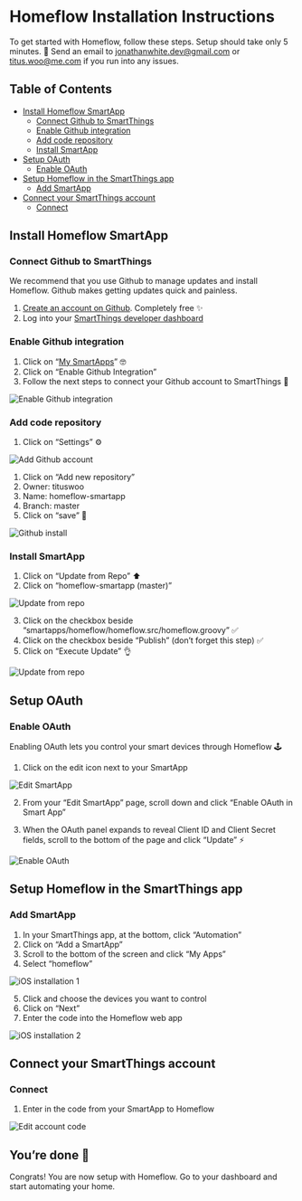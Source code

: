 # Homeflow Installation Instructions
To get started with Homeflow, follow these steps. Setup should take only 5 minutes. 👻 Send an email to [jonathanwhite.dev@gmail.com](mailto:jonathanwhite.dev@gmail.com) or [titus.woo@me.com](mailto:titus.woo@me.com) if you run into any issues.

## Table of Contents

* [Install Homeflow SmartApp](#install-homeflow-smartapp)
  * [Connect Github to SmartThings](#connect-github-to-smartthings)
  * [Enable Github integration](#enable-github-integration)
  * [Add code repository](#add-code-repository)
  * [Install SmartApp](#install-smartapp)
* [Setup OAuth](#setup-oauth)
  * [Enable OAuth](#enable-oauth)
* [Setup Homeflow in the SmartThings app](#setup-homeflow-in-the-smartthings-app)
  * [Add SmartApp](#add-smartapp)
* [Connect your SmartThings account](#connect-your-smartthings-account)
  * [Connect](#connect)

## Install Homeflow SmartApp

### Connect Github to SmartThings
We recommend that you use Github to manage updates and install Homeflow. Github makes getting updates quick and painless.

1. [Create an account on Github](https://github.com/join). Completely free ✨
2. Log into your [SmartThings developer dashboard](https://graph.api.smartthings.com/)

### Enable Github integration
1. Click on “[My SmartApps](https://graph.api.smartthings.com/ide/apps)” 🤓
2. Click on “Enable Github Integration”
3. Follow the next steps to connect your Github account to SmartThings 👾

![Enable Github integration](assets/enable-github-integration.png)

### Add code repository
1. Click on “Settings” ⚙️

![Add Github account](assets/add-github-account.png)

1. Click on “Add new repository”
2. Owner: tituswoo
3. Name: homeflow-smartapp
4. Branch: master
5. Click on “save” 💾

![Github install](assets/github-install.png)

### Install SmartApp
1. Click on “Update from Repo” ⬆️
2. Click on “homeflow-smartapp (master)”

![Update from repo](assets/update-from-repo-1.png)

3. Click on the checkbox beside “smartapps/homeflow/homeflow.src/homeflow.groovy” ✅
4. Click on the checkbox beside “Publish” (don’t forget this step) ✅
5. Click on “Execute Update” 👌

![Update from repo](assets/update-from-repo-2.png)

## Setup OAuth

### Enable OAuth
Enabling OAuth lets you control your smart devices through Homeflow 🕹
1. Click on the edit icon next to your SmartApp

![Edit SmartApp](assets/edit-app.png)

2. From your “Edit SmartApp” page, scroll down and click “Enable OAuth in Smart App”

3. When the OAuth panel expands to reveal Client ID and Client Secret fields, scroll to the bottom of the page and click “Update” ⚡️

![Enable OAuth](assets/update-settings.png)

## Setup Homeflow in the SmartThings app

### Add SmartApp
1. In your SmartThings app, at the bottom, click “Automation”
2. Click on “Add a SmartApp”
3. Scroll to the bottom of the screen and click “My Apps”
4. Select “homeflow”

![iOS installation 1](assets/ios-installation-1.png)

5. Click and choose the devices you want to control
6. Click on “Next”
7. Enter the code into the Homeflow web app

![iOS installation 2](assets/ios-installation-2.png)

## Connect your SmartThings account

### Connect
1. Enter in the code from your SmartApp to Homeflow

![Edit account code](assets/enter-account-code.png)

## You’re done 🎉
Congrats! You are now setup with Homeflow. Go to your dashboard and start automating your home. 
